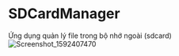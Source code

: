 # SDCardManager
Ứng dụng quản lý file trong bộ nhớ ngoài (sdcard)
![Screenshot_1592407470](https://user-images.githubusercontent.com/42857186/84918444-cd372300-b0ea-11ea-8b94-c5858a85f065.png)

